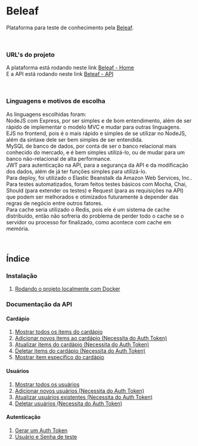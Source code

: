 # Beleaf
Plataforma para teste de conhecimento pela [Beleaf](https://beleaf.com.br).

&nbsp;

### URL's do projeto
A plataforma está rodando neste link [Beleaf - Home](http://bit.ly/2YWlzog)  
E a API está rodando neste link [Beleaf - API](http://bit.ly/2YIA4Mu)  

&nbsp;

### Linguagens e motivos de escolha
As linguagens escolhidas foram:  
NodeJS com Express, por ser simples e de bom entendimento, além de ser rápido de implementar o modelo MVC e mudar para outras linguagens.  
EJS no frontend, pois é o mais rápido e simples de se utilizar no NodeJS, além da sintaxe dele ser bem simples de ser entendida.  
MySQL de banco de dados, por conta de ser o banco relacional mais conhecido do mercado, e é bem simples utilizá-lo, ou de mudar para um banco não-relacional de alta performance.  
JWT para autenticação na API, para a segurança da API e da modificação dos dados, além de já ter funções simples para utilizá-lo.  
Para deploy, foi utilizado o Elastic Beanstalk da Amazon Web Services, Inc..  
Para testes automatizados, foram feitos testes básicos com Mocha, Chai, Should (para extender os testes) e Request (para as requisições na API) que podem ser melhorados e otimizados futuramente à depender das regras de negócio entre outros fatores.  
Para cache seria utilizado o Redis, pois ele é um sistema de cache distribuído, então não sofreria do problema de perder todo o cache se o servidor ou processo for finalizado, como acontece com cache em memória.  

&nbsp;

## Índice
### Instalação
1. [Rodando o projeto localmente com Docker](/documentation/1-Rodando-o-projeto-localmente-com-Docker.md)

### Documentação da API
#### Cardápio
1. [Mostrar todos os items do cardápio](/documentation/2-Mostrar-todos-os-items-do-cardapio.md)
2. [Adicionar novos items ao cardápio (Necessita do Auth Token)](/documentation/3-Adicionar-novos-items-ao-cardapio.md)
3. [Atualizar items do cardápio (Necessita do Auth Token)](/documentation/4-Atualizar-items-do-cardapio.md)
4. [Deletar items do cardápio (Necessita do Auth Token)](/documentation/5-Deletar-items-do-cardapio.md)
4. [Mostrar item específico do cardápio](/documentation/6-Mostrar-item-especifico-do-cardapio.md)

#### Usuários
1. [Mostrar todos os usuários](/documentation/7-Mostrar-todos-os-usuarios.md)
2. [Adicionar novos usuários (Necessita do Auth Token)](/documentation/8-Adicionar-novos-usuarios.md)
3. [Atualizar usuários existentes (Necessita do Auth Token)](/documentation/9-Atualizar-usuarios-existentes.md)
4. [Deletar usuários (Necessita do Auth Token)](/documentation/10-Deletar-usuarios.md)

#### Autenticação
1. [Gerar um Auth Token](/documentation/11-Gerando-Auth-token.md)
2. [Usuário e Senha de teste](/documentation/12-Usuario-de-teste.md)